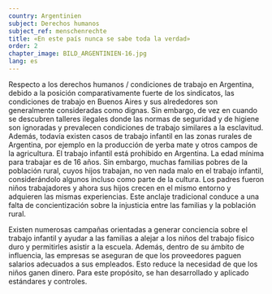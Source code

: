 ```yaml
---
country: Argentinien
subject: Derechos humanos
subject_ref: menschenrechte
title: «En este país nunca se sabe toda la verdad»
order: 2
chapter_image: BILD_ARGENTINIEN-16.jpg
lang: es
---
```

<div class="content" markdown="1">
Respecto a los derechos humanos / condiciones de trabajo en Argentina, debido a la posición comparativamente fuerte de los sindicatos, las condiciones de trabajo en Buenos Aires y sus alrededores son generalmente consideradas como dignas. Sin embargo, de vez en cuando se descubren talleres ilegales donde las normas de seguridad y de higiene son ignoradas y prevalecen condiciones de trabajo similares a la esclavitud. Además, todavía existen casos de trabajo infantil en las zonas rurales de Argentina, por ejemplo en la producción de yerba mate y otros campos de la agricultura. El trabajo infantil está prohibido en Argentina. La edad mínima para trabajar es de 16 años. Sin embargo, muchas familias pobres de la población rural, cuyos hijos trabajan, no ven nada malo en el trabajo infantil, considerándolo algunos incluso como parte de la cultura. Los padres fueron niños trabajadores y ahora sus hijos crecen en el mismo entorno y adquieren las mismas experiencias. Este anclaje tradicional conduce a una falta de concientización sobre la injusticia entre las familias y la población rural.

Existen numerosas campañas orientadas a generar conciencia sobre el trabajo infantil y ayudar a las familias a alejar a los niños del trabajo físico duro y permitirles asistir a la escuela. Además, dentro de su ámbito de influencia, las empresas se aseguran de que los proveedores paguen salarios adecuados a sus empleados. Esto reduce la necesidad de que los niños ganen dinero. Para este propósito, se han desarrollado y aplicado estándares y controles.
</div>
